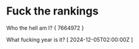 # Fuck the rankings

Who the hell am I?
{ 7664972 }

What fucking year is it?
[ 2024-12-05T02:00:00Z ]
